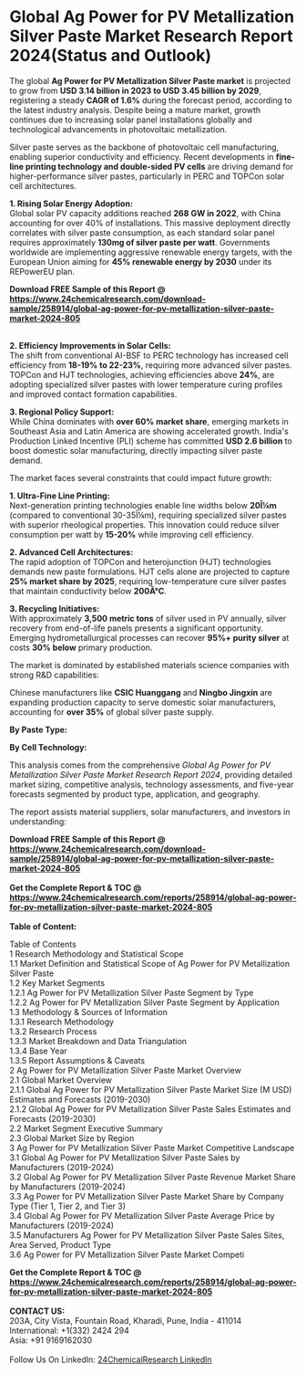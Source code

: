 <h1>Global Ag Power for PV Metallization Silver Paste Market Research Report 2024(Status and Outlook)</h1><p>The global <strong>Ag Power for PV Metallization Silver Paste market</strong> is projected to grow from <strong>USD 3.14 billion in 2023 to USD 3.45 billion by 2029</strong>, registering a steady <strong>CAGR of 1.6%</strong> during the forecast period, according to the latest industry analysis. Despite being a mature market, growth continues due to increasing solar panel installations globally and technological advancements in photovoltaic metallization.</p><p>Silver paste serves as the backbone of photovoltaic cell manufacturing, enabling superior conductivity and efficiency. Recent developments in <strong>fine-line printing technology and double-sided PV cells</strong> are driving demand for higher-performance silver pastes, particularly in PERC and TOPCon solar cell architectures.</p><p><strong>1. Rising Solar Energy Adoption:</strong><br>
Global solar PV capacity additions reached <strong>268 GW in 2022</strong>, with China accounting for over 40% of installations. This massive deployment directly correlates with silver paste consumption, as each standard solar panel requires approximately <strong>130mg of silver paste per watt</strong>. Governments worldwide are implementing aggressive renewable energy targets, with the European Union aiming for <strong>45% renewable energy by 2030</strong> under its REPowerEU plan.</p><div><b>Download FREE Sample of this Report @ 
            <a href="https://www.24chemicalresearch.com/download-sample/258914/global-ag-power-for-pv-metallization-silver-paste-market-2024-805">
            https://www.24chemicalresearch.com/download-sample/258914/global-ag-power-for-pv-metallization-silver-paste-market-2024-805</a></b></div><br><p><strong>2. Efficiency Improvements in Solar Cells:</strong><br>
The shift from conventional AI-BSF to PERC technology has increased cell efficiency from <strong>18-19% to 22-23%</strong>, requiring more advanced silver pastes. TOPCon and HJT technologies, achieving efficiencies above <strong>24%</strong>, are adopting specialized silver pastes with lower temperature curing profiles and improved contact formation capabilities.</p><p><strong>3. Regional Policy Support:</strong><br>
While China dominates with <strong>over 60% market share</strong>, emerging markets in Southeast Asia and Latin America are showing accelerated growth. India's Production Linked Incentive (PLI) scheme has committed <strong>USD 2.6 billion</strong> to boost domestic solar manufacturing, directly impacting silver paste demand.</p><p>The market faces several constraints that could impact future growth:</p><p><strong>1. Ultra-Fine Line Printing:</strong><br>
Next-generation printing technologies enable line widths below <strong>20Î¼m</strong> (compared to conventional 30-35Î¼m), requiring specialized silver pastes with superior rheological properties. This innovation could reduce silver consumption per watt by <strong>15-20%</strong> while improving cell efficiency.</p><p><strong>2. Advanced Cell Architectures:</strong><br>
The rapid adoption of TOPCon and heterojunction (HJT) technologies demands new paste formulations. HJT cells alone are projected to capture <strong>25% market share by 2025</strong>, requiring low-temperature cure silver pastes that maintain conductivity below <strong>200Â°C</strong>.</p><p><strong>3. Recycling Initiatives:</strong><br>
With approximately <strong>3,500 metric tons</strong> of silver used in PV annually, silver recovery from end-of-life panels presents a significant opportunity. Emerging hydrometallurgical processes can recover <strong>95%+ purity silver</strong> at costs <strong>30% below</strong> primary production.</p><p>The market is dominated by established materials science companies with strong R&amp;D capabilities:</p><p>Chinese manufacturers like <strong>CSIC Huanggang</strong> and <strong>Ningbo Jingxin</strong> are expanding production capacity to serve domestic solar manufacturers, accounting for <strong>over 35%</strong> of global silver paste supply.</p><p><strong>By Paste Type:</strong></p><p><strong>By Cell Technology:</strong></p><p>This analysis comes from the comprehensive <em>Global Ag Power for PV Metallization Silver Paste Market Research Report 2024</em>, providing detailed market sizing, competitive analysis, technology assessments, and five-year forecasts segmented by product type, application, and geography.</p><p>The report assists material suppliers, solar manufacturers, and investors in understanding:</p><div><b>Download FREE Sample of this Report @ 
            <a href="https://www.24chemicalresearch.com/download-sample/258914/global-ag-power-for-pv-metallization-silver-paste-market-2024-805">
            https://www.24chemicalresearch.com/download-sample/258914/global-ag-power-for-pv-metallization-silver-paste-market-2024-805</a></b></div><br><div><b>Get the Complete Report & TOC @ 
            <a href="https://www.24chemicalresearch.com/reports/258914/global-ag-power-for-pv-metallization-silver-paste-market-2024-805">
            https://www.24chemicalresearch.com/reports/258914/global-ag-power-for-pv-metallization-silver-paste-market-2024-805</a></b></div><br>
            <b>Table of Content:</b><p>Table of Contents<br />
1 Research Methodology and Statistical Scope<br />
1.1 Market Definition and Statistical Scope of Ag Power for PV Metallization Silver Paste<br />
1.2 Key Market Segments<br />
1.2.1 Ag Power for PV Metallization Silver Paste Segment by Type<br />
1.2.2 Ag Power for PV Metallization Silver Paste Segment by Application<br />
1.3 Methodology & Sources of Information<br />
1.3.1 Research Methodology<br />
1.3.2 Research Process<br />
1.3.3 Market Breakdown and Data Triangulation<br />
1.3.4 Base Year<br />
1.3.5 Report Assumptions & Caveats<br />
2 Ag Power for PV Metallization Silver Paste Market Overview<br />
2.1 Global Market Overview<br />
2.1.1 Global Ag Power for PV Metallization Silver Paste Market Size (M USD) Estimates and Forecasts (2019-2030)<br />
2.1.2 Global Ag Power for PV Metallization Silver Paste Sales Estimates and Forecasts (2019-2030)<br />
2.2 Market Segment Executive Summary<br />
2.3 Global Market Size by Region<br />
3 Ag Power for PV Metallization Silver Paste Market Competitive Landscape<br />
3.1 Global Ag Power for PV Metallization Silver Paste Sales by Manufacturers (2019-2024)<br />
3.2 Global Ag Power for PV Metallization Silver Paste Revenue Market Share by Manufacturers (2019-2024)<br />
3.3 Ag Power for PV Metallization Silver Paste Market Share by Company Type (Tier 1, Tier 2, and Tier 3)<br />
3.4 Global Ag Power for PV Metallization Silver Paste Average Price by Manufacturers (2019-2024)<br />
3.5 Manufacturers Ag Power for PV Metallization Silver Paste Sales Sites, Area Served, Product Type<br />
3.6 Ag Power for PV Metallization Silver Paste Market Competi</p><div><b>Get the Complete Report & TOC @ 
            <a href="https://www.24chemicalresearch.com/reports/258914/global-ag-power-for-pv-metallization-silver-paste-market-2024-805">
            https://www.24chemicalresearch.com/reports/258914/global-ag-power-for-pv-metallization-silver-paste-market-2024-805</a></b></div><br><b>CONTACT US:</b><br>
            203A, City Vista, Fountain Road, Kharadi, Pune, India - 411014<br>
            International: +1(332) 2424 294<br>
            Asia: +91 9169162030 <br><br>
            Follow Us On LinkedIn: <a href="https://www.linkedin.com/company/24chemicalresearch/">24ChemicalResearch LinkedIn</a>